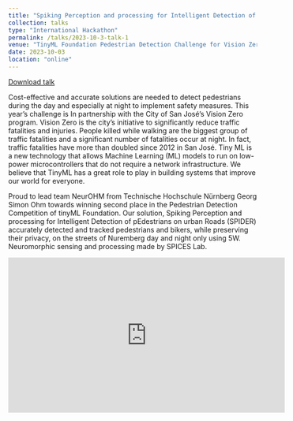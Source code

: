 ```yaml
---
title: "Spiking Perception and processing for Intelligent Detection of pEdestrians on urban Roads"
collection: talks
type: "International Hackathon"
permalink: /talks/2023-10-3-talk-1
venue: "TinyML Foundation Pedestrian Detection Challenge for Vision Zero San Jose"
date: 2023-10-03
location: "online"
---
```


[Download talk](https://github.com/caxenie/cristianaxenie.github.io/raw/master/files/CristianAxenie_ProjectSPIDER_Team_NeurOHM_THN_TinyMLHackaton.pdf)

Cost-effective and accurate solutions are needed to detect pedestrians during the day and especially at night to implement safety measures. This year’s challenge is In partnership with the City of San José’s Vision Zero program. Vision Zero is the city’s initiative to significantly reduce traffic fatalities and injuries. People killed while walking are the biggest group of traffic fatalities and a significant number of fatalities occur at night. In fact, traffic fatalities have more than doubled since 2012 in San José.
Tiny ML is a new technology that allows Machine Learning (ML) models to run on low-power microcontrollers that do not require a network infrastructure. We believe that TinyML has a great role to play in building systems that improve our world for everyone.

Proud to lead team NeurOHM from Technische Hochschule Nürnberg Georg Simon Ohm towards winning second place in the Pedestrian Detection Competition of tinyML Foundation. Our solution, Spiking Perception and processing for Intelligent Detection of pEdestrians on urban Roads (SPIDER) accurately detected and tracked pedestrians and bikers, while preserving their privacy, on the streets of Nuremberg day and night only using 5W.
Neuromorphic sensing and processing made by SPICES Lab.

<iframe width="560" height="315" src="https://www.youtube.com/embed/ZhBCtfalcOk?si=QOUe-vRih1-pkwlA&amp;start=2878" title="YouTube video player" frameborder="0" allow="accelerometer; autoplay; clipboard-write; encrypted-media; gyroscope; picture-in-picture; web-share" allowfullscreen></iframe>
